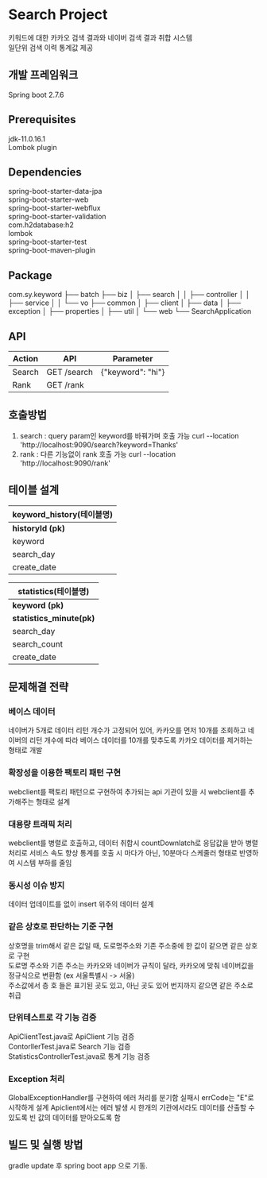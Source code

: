 # Search Project
키워드에 대한 카카오 검색 결과와 네이버 검색 결과 취합 시스템 <br/>
일단위 검색 이력 통계값 제공

## 개발 프레임워크
Spring boot 2.7.6

## Prerequisites
jdk-11.0.16.1 <br/>
Lombok plugin <br/>

## Dependencies
spring-boot-starter-data-jpa <br/>
spring-boot-starter-web <br/>
spring-boot-starter-webflux <br/>
spring-boot-starter-validation <br/>
com.h2database:h2 <br/>
lombok <br/>
spring-boot-starter-test <br/>
spring-boot-maven-plugin <br/>

## Package
com.sy.keyword
├── batch
├── biz
│   ├── search
│   │   ├── controller
│   │   ├── service
│   │   └── vo
├── common
│   ├── client
│   ├── data
│   ├── exception
│   ├── properties
│   ├── util
│   └── web
└── SearchApplication

## API
|Action|API|Parameter|
|------|------|------|
|Search|GET /search|{"keyword": "hi"}|
|Rank|GET /rank||

## 호출방법
1. search : query param인 keyword를 바꿔가며 호출 가능
curl --location 'http://localhost:9090/search?keyword=Thanks'
2. rank : 다른 기능없이 rank 호출 가능
curl --location 'http://localhost:9090/rank'

## 테이블 설계
|keyword_history(테이블명)|
|------|
|**historyId (pk)**|
|keyword|
|search_day|
|create_date|

|statistics(테이블명)|
|------|
|**keyword (pk)**|
|**statistics_minute(pk)**|
|search_day|
|search_count|
|create_date|

## 문제해결 전략
### 베이스 데이터
네이버가 5개로 데이터 리턴 개수가 고정되어 있어, 카카오를 먼저 10개를 조회하고
네이버의 리턴 개수에 따라 베이스 데이터를 10개를 맞추도록 카카오 데이터를 제거하는 형태로 개발
### 확장성을 이용한 팩토리 패턴 구현
webclient를 팩토리 패턴으로 구현하여 추가되는 api 기관이 있을 시 webclient를 추가해주는 형태로 설계
### 대용량 트래픽 처리
webclient를 병렬로 호출하고, 데이터 취합시 countDownlatch로 응답값을 받아 병렬처리로 서비스 속도 향상
통계를 호출 시 마다가 아닌, 10분마다 스케줄러 형태로 반영하여 시스템 부하를 줄임
### 동시성 이슈 방지
데이터 업데이트를 없이 insert 위주의 데이터 설계
### 같은 상호로 판단하는 기준 구현
상호명을 trim해서 같은 값일 때, 도로명주소와 기존 주소중에 한 값이 같으면 같은 상호로 구현<br/>
도로명 주소와 기존 주소는 카카오와 네이버가 규칙이 달라, 카카오에 맞춰 네이버값을 정규식으로 변환함 (ex 서울특별시 -> 서울) <br/>
주소값에서 층 호 들은 표기된 곳도 있고, 아닌 곳도 있어 번지까지 같으면 같은 주소로 취급 <br/>
### 단위테스트로 각 기능 검증
ApiClientTest.java로 ApiClient 기능 검증 <br/>
ContorllerTest.java로 Search 기능 검증 <br/>
StatisticsControllerTest.java로 통계 기능 검증
### Exception 처리
GlobalExceptionHandler를 구현하여 에러 처리를 분기함
실패시 errCode는 "E"로 시작하게 설계
Apiclient에서는 에러 발생 시 한개의 기관에서라도 데이터를 산출할 수 있도록 빈 값의 데이터를 받아오도록 함
## 빌드 및 실행 방법
gradle update 후 spring boot app 으로 기동.

